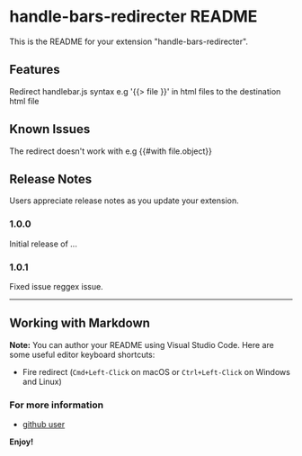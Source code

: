 # handle-bars-redirecter README

This is the README for your extension "handle-bars-redirecter".

## Features

Redirect handlebar.js syntax e.g '{{> file }}' in html files to the destination html file

## Known Issues

The redirect doesn't work with e.g {{#with file.object}}

## Release Notes

Users appreciate release notes as you update your extension.

### 1.0.0

Initial release of ...

### 1.0.1

Fixed issue reggex issue.

-----------------------------------------------------------------------------------------------------------

## Working with Markdown

**Note:** You can author your README using Visual Studio Code.  Here are some useful editor keyboard shortcuts:

* Fire redirect (`Cmd+Left-Click` on macOS or `Ctrl+Left-Click` on Windows and Linux)

### For more information

* [github user](https://github.com/guidovdijk)

**Enjoy!**
